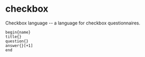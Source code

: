 # checkbox
Checkbox language -- a language for checkbox questionnaires.

```
begin{name}
title{}
question{}
answer{}[+1]
end
```

